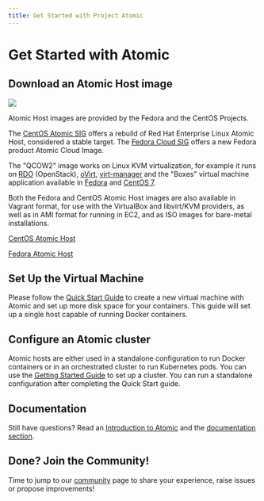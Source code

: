 ```yaml
---
title: Get Started with Project Atomic
---
```


# Get Started with Atomic

## Download an Atomic Host image
![](/images/platforms.png)

Atomic Host images are provided by the Fedora and the CentOS Projects.

The [CentOS Atomic SIG](http://wiki.centos.org/SpecialInterestGroup/Atomic) offers a rebuild of Red Hat Enterprise Linux Atomic Host, considered a stable target. The [Fedora Cloud SIG](https://fedoraproject.org/wiki/Cloud_SIG) offers a new Fedora product Atomic Cloud Image.

The "QCOW2" image works on Linux KVM virtualization, for example it runs on [RDO](http://openstack.redhat.com/) (OpenStack), [oVirt](http://ovirt.org), [virt-manager](http://virt-manager.org/) and the "Boxes" virtual machine application available in [Fedora](http://fedoraproject.org/) and [CentOS 7](http://centos.org/).

Both the Fedora and CentOS Atomic Host images are also available in Vagrant format, for use with the VirtualBox and libvirt/KVM providers, as well as in AMI format for running in EC2, and as ISO images for bare-metal installations.

[CentOS Atomic Host](https://wiki.centos.org/SpecialInterestGroup/Atomic/Download/)

[Fedora Atomic Host](https://getfedora.org/cloud/download/atomic.html)

## Set Up the Virtual Machine

Please follow the [Quick Start Guide](/docs/quickstart/) to create a new virtual machine with Atomic and set up more disk space for your containers. This guide will set up a single host capable of running Docker containers.

## Configure an Atomic cluster

Atomic hosts are either used in a standalone configuration to run Docker containers or in an orchestrated cluster to run Kubernetes pods. You can use the [Getting Started Guide](/docs/gettingstarted) to set up a cluster. You can run a standalone configuration after completing the Quick Start guide.

## Documentation

Still have questions? Read an [Introduction to Atomic](/docs/introduction) and the [documentation section](/docs/).

## Done? Join the Community!

Time to jump to our [community](/community) page to share your experience, raise issues or propose improvements!

